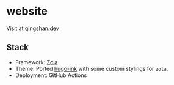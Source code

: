 # website

Visit at [qingshan.dev](https://qingshan.dev)

## Stack

- Framework: [Zola](https://www.getzola.org/)
- Theme: Ported [hugo-ink](https://github.com/knadh/hugo-ink) with some custom stylings for `zola`.
- Deployment: GitHub Actions
